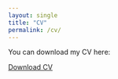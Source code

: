 ```yaml
---
layout: single
title: "CV"
permalink: /cv/
---
```


You can download my CV here:

<a href="/assets/files/AlexPedrini_CV.pdf" class="btn btn--primary" download>Download CV</a>
